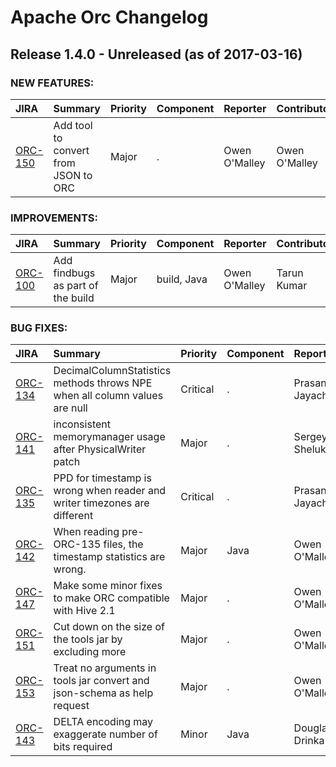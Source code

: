 
<!---
# Licensed to the Apache Software Foundation (ASF) under one
# or more contributor license agreements.  See the NOTICE file
# distributed with this work for additional information
# regarding copyright ownership.  The ASF licenses this file
# to you under the Apache License, Version 2.0 (the
# "License"); you may not use this file except in compliance
# with the License.  You may obtain a copy of the License at
#
#     http://www.apache.org/licenses/LICENSE-2.0
#
# Unless required by applicable law or agreed to in writing, software
# distributed under the License is distributed on an "AS IS" BASIS,
# WITHOUT WARRANTIES OR CONDITIONS OF ANY KIND, either express or implied.
# See the License for the specific language governing permissions and
# limitations under the License.
-->
# Apache Orc Changelog

## Release 1.4.0 - Unreleased (as of 2017-03-16)



### NEW FEATURES:

| JIRA | Summary | Priority | Component | Reporter | Contributor |
|:---- |:---- | :--- |:---- |:---- |:---- |
| [ORC-150](https://issues.apache.org/jira/browse/ORC-150) | Add tool to convert from JSON to ORC |  Major | . | Owen O'Malley | Owen O'Malley |


### IMPROVEMENTS:

| JIRA | Summary | Priority | Component | Reporter | Contributor |
|:---- |:---- | :--- |:---- |:---- |:---- |
| [ORC-100](https://issues.apache.org/jira/browse/ORC-100) | Add findbugs as part of the build |  Major | build, Java | Owen O'Malley | Tarun Kumar |


### BUG FIXES:

| JIRA | Summary | Priority | Component | Reporter | Contributor |
|:---- |:---- | :--- |:---- |:---- |:---- |
| [ORC-134](https://issues.apache.org/jira/browse/ORC-134) | DecimalColumnStatistics methods throws NPE when all column values are null |  Critical | . | Prasanth Jayachandran | Prasanth Jayachandran |
| [ORC-141](https://issues.apache.org/jira/browse/ORC-141) | inconsistent memorymanager usage after PhysicalWriter patch |  Major | . | Sergey Shelukhin | Owen O'Malley |
| [ORC-135](https://issues.apache.org/jira/browse/ORC-135) | PPD for timestamp is wrong when reader and writer timezones are different |  Critical | . | Prasanth Jayachandran | Prasanth Jayachandran |
| [ORC-142](https://issues.apache.org/jira/browse/ORC-142) | When reading pre-ORC-135 files, the timestamp statistics are wrong. |  Major | Java | Owen O'Malley | Owen O'Malley |
| [ORC-147](https://issues.apache.org/jira/browse/ORC-147) | Make some minor fixes to make ORC compatible with Hive 2.1 |  Major | . | Owen O'Malley | Owen O'Malley |
| [ORC-151](https://issues.apache.org/jira/browse/ORC-151) | Cut down on the size of the tools jar by excluding more |  Major | . | Owen O'Malley | Owen O'Malley |
| [ORC-153](https://issues.apache.org/jira/browse/ORC-153) | Treat no arguments in tools jar convert and json-schema as help request |  Major | . | Owen O'Malley | Owen O'Malley |
| [ORC-143](https://issues.apache.org/jira/browse/ORC-143) | DELTA encoding may exaggerate number of bits required |  Minor | Java | Douglas Drinka | Douglas Drinka |


